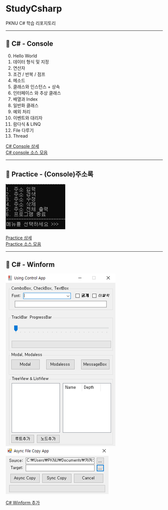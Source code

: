 # StudyCsharp
PKNU C# 학습 리포지토리

-------------------------------------

## 📘 C# - Console

0. Hello World
1. 데이터 형식 및 지정
2. 연산자
3. 조건 / 반복 / 점프
4. 메소드
5. 클래스와 인스턴스 + 상속
6. 인터페이스 와 추상 클래스
7. 배열과 Index
8. 일반화 클래스
9. 예외 처리
10. 이벤트와 대리자
11. 람다식 & LINQ
12. File 다루기
13. Thread

[C# Console 상세](https://github.com/kg4543/StudyCsharp21/blob/main/Console/README.md) <br>
[C# console 소스 모음](https://github.com/kg4543/StudyCsharp21/tree/main/Console)

-------------------------------------
## 📗 Practice - (Console)주소록

<kbd>![menu](/chap99_주소록/실행화면/메뉴.PNG "메뉴")</kbd>

[Practice 상세](/chap99_주소록/Chap99/README.md) <br>
[Practice 소스 모음](/chap99_주소록/Chap99/Chap99)

-------------------------------------
## 📕 C# - Winform

<kbd>![Basic](/Winform/capture/Basic.PNG "Basic")</kbd> <br>
<kbd>![FileCopy](Winform/capture/FileCopy.PNG "FileCopy")</kbd>

[C# Winform 추가](https://github.com/kg4543/StudyDesktopApp) <br>
